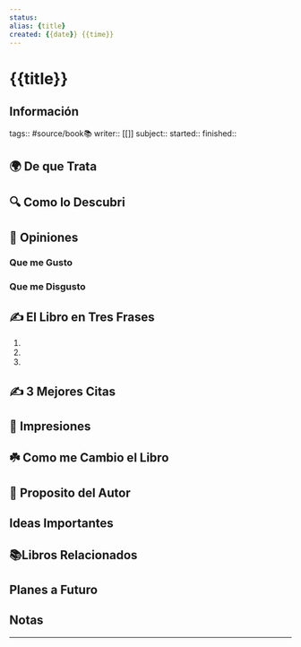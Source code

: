 ```yaml
---
status: 
alias: {title}
created: {{date}} {{time}}
---
```

# {{title}}
## Información
tags:: #source/book📚 
writer:: [[]]
subject::
started::
finished::

## 🌍 De que Trata


## 🔍 Como lo Descubri

## 🧠 Opiniones

### Que me Gusto

### Que me Disgusto

## ✍️ El Libro en Tres Frases
1. 
2. 
3. 

## ✍️ 3 Mejores Citas
>

>

>

## 🎨 Impresiones

## ☘️ Como me Cambio el Libro

## 📒 Proposito del Autor

## Ideas Importantes

## 📚Libros Relacionados

## Planes a Futuro

## Notas
___

